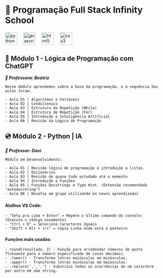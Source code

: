 # 📀 Programação Full Stack Infinity School

###

<div align="left">
  <img src="https://cdn.jsdelivr.net/gh/devicons/devicon/icons/python/python-original.svg" height="40" alt="python logo"  />
  <img width="12" />
  <img src="https://cdn.jsdelivr.net/gh/devicons/devicon/icons/javascript/javascript-original.svg" height="40" alt="javascript logo"  />
  <img width="12" />
  <img src="https://cdn.jsdelivr.net/gh/devicons/devicon/icons/html5/html5-original.svg" height="40" alt="html5 logo"  />
  <img width="12" />
  <img src="https://cdn.jsdelivr.net/gh/devicons/devicon/icons/css3/css3-original.svg" height="40" alt="css3 logo"  />
  <img width="12" />

</div>

## 🧩 Módulo 1 - Lógica de Programação com ChatGPT

***👧 Professora: Beatriz***

    Nesse módulo aprendemos sobre a base da programação, e a sequência das aulas foram:

    - Aula 01 | Algoritmos e Variáveis
    - Aula 02 | Condicionais
    - Aula 03 | Estrutura de Repetição (While)
    - Aula 04 | Estrutura de Repetição (For)
    - Aula 05 | Introdução a Inteligência Artificial
    - Aula 06 | Revisão da Lógica de Programação

## 💿 Módulo 2 - Python | IA
***👦 Professor: Davi***

    Módulo em Desenvolvimento:

    - Aula 01 | Revisão lógica de programação e introdução a listas.
    - Aula 02 | Dicionários
    - Aula 03 | Revisão de quase tudo estudado até o momento
    - Aula 04 | Introdução a Funções
    - Aula 05 | Funções Docstrings e Type Hint. (Extensão recomendada "autodocstring")
    - Aula 06 | Desafio em grupo utilizando os novos aprendizados
###

#### Atalhos VS Code:
    - "Seta pra cima + Enter" = Repete o último comando do console: (Executa o código novamente)
    - "Ctrl + D" = Seleciona Caracteres Iguais 
    - "Shift + Alt + ⬇️/⬆️" = Copia Linha onde está o ponteiro 
    
#### Funções mais usadas:
    - round(resultado, 2) - Função para arredondar números de ponto flutuante para o número especificado de casas decimais.
    - .lower() - Transforma letras maiúsculas em minúsculas.
    - .upper() - Transforma letras minúsculas em maiúsculas.
    - .replace(',','.') - Substitui todas as ocorrências de um caractere por outro em uma string.
